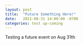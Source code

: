 ```yaml
---
layout: post
title:  "Future Something Here!"
date:   2021-08-31 14:00:00 -0700
categories: test up-coming
---
```

Testing a future event on Aug 31th 
